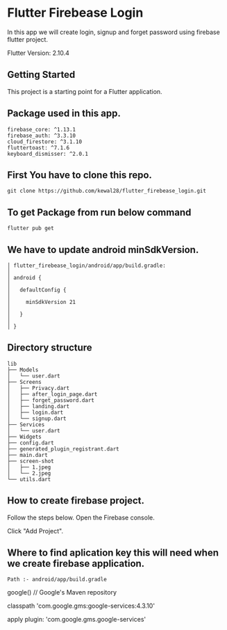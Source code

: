 # Flutter Firebease Login

In this app we will create login, signup and forget password using firebase flutter project.

Flutter Version: 2.10.4

## Getting Started

This project is a starting point for a Flutter application.

## Package used in this app.

```
firebase_core: ^1.13.1
firebase_auth: ^3.3.10
cloud_firestore: ^3.1.10
fluttertoast: ^7.1.6
keyboard_dismisser: ^2.0.1
```

## First You have to clone this repo.

```
git clone https://github.com/kewal28/flutter_firebease_login.git
```

## To get Package from run below command

```
flutter pub get
```

## We have to update android minSdkVersion.

```
│ flutter_firebease_login/android/app/build.gradle:                                             │
│ android {                                                                                     │
│   defaultConfig {                                                                             │
│     minSdkVersion 21                                                                          │
│   }                                                                                           │
│ } 
```

## Directory structure

```
lib
├── Models
│   └── user.dart
├── Screens
│   ├── Privacy.dart
│   ├── after_login_page.dart
│   ├── forget_password.dart
│   ├── landing.dart
│   ├── login.dart
│   └── signup.dart
├── Services
│   └── user.dart
├── Widgets
├── config.dart
├── generated_plugin_registrant.dart
├── main.dart
├── screen-shot
│   ├── 1.jpeg
│   └── 2.jpeg
└── utils.dart
```

## How to create firebase project.

Follow the steps below. Open the Firebase console.

Click "Add Project".

## Where to find aplication key this will need when we create firebase application.

```
Path :- android/app/build.gradle
```

google()  // Google's Maven repository

classpath 'com.google.gms:google-services:4.3.10'

apply plugin: 'com.google.gms.google-services'